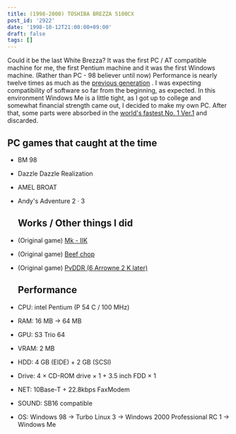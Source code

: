 ```yaml
---
title: (1998-2000) TOSHIBA BREZZA 5100CX
post_id: '2922'
date: '1998-10-12T21:00:00+09:00'
draft: false
tags: []
---
```


Could it be the last White Brezza? It was the first PC / AT compatible machine for me, the first Pentium machine and it was the first Windows machine. (Rather than PC - 98 believer until now) Performance is nearly twelve times as much as the [previous generation](/pc-9821) . I was expecting compatibility of software so far from the beginning, as expected. In this environment Windows Me is a little tight, as I got up to college and somewhat financial strength came out, I decided to make my own PC. After that, some parts were absorbed in the [world's fastest No. 1 Ver.1](/Homebuilt-1) and discarded.

## PC games that caught at the time

*   BM 98
*   Dazzle Dazzle Realization
*   AMEL BROAT
*   Andy's Adventure 2 · 3
    
    ## Works / Other things I did
    
*   (Original game) [Mk - IIK](/mk-iik)
    
*   (Original game) [Beef chop](/choppin)
*   (Original game) [PvDDR (6 Arrowne 2 K later)](/solo2k)
    
    ## Performance
    
*   CPU: intel Pentium (P 54 C / 100 MHz)
    
*   RAM: 16 MB → 64 MB
*   GPU: S3 Trio 64
*   VRAM: 2 MB
*   HDD: 4 GB (EIDE) + 2 GB (SCSI)
*   Drive: 4 × CD-ROM drive × 1 + 3.5 inch FDD × 1
*   NET: 10Base-T + 22.8kbps FaxModem
*   SOUND: SB16 compatible
*   OS: Windows 98 → Turbo Linux 3 → Windows 2000 Professional RC 1 → Windows Me